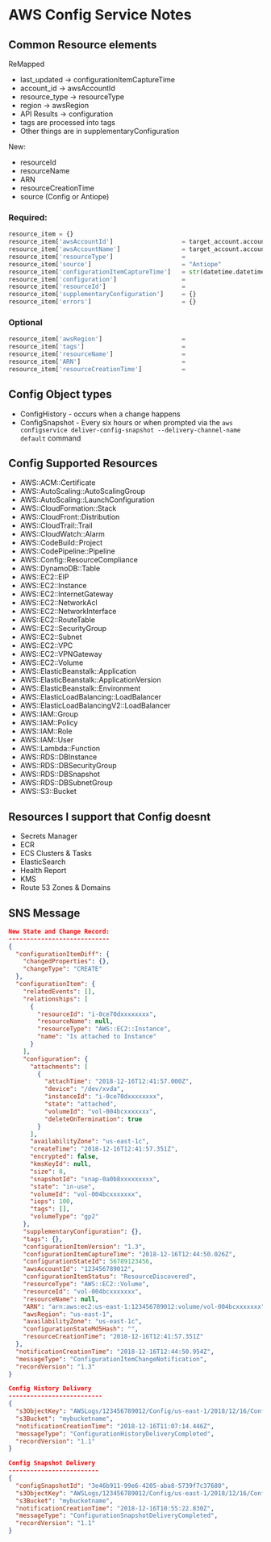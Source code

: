 # AWS Config Service Notes

## Common Resource elements

ReMapped
* last_updated -> configurationItemCaptureTime
* account_id -> awsAccountId
* resource_type -> resourceType
* region -> awsRegion
* API Results -> configuration
* tags are processed into tags
* Other things are in supplementaryConfiguration

New:
* resourceId
* resourceName
* ARN
* resourceCreationTime
* source (Config or Antiope)


### Required:

```python
resource_item = {}
resource_item['awsAccountId']                   = target_account.account_id
resource_item['awsAccountName']                 = target_account.account_name
resource_item['resourceType']                   =
resource_item['source']                         = "Antiope"
resource_item['configurationItemCaptureTime']   = str(datetime.datetime.now())
resource_item['configuration']                  =
resource_item['resourceId']                     =
resource_item['supplementaryConfiguration']     = {}
resource_item['errors']                         = {}
```

### Optional

```python
resource_item['awsRegion']                      =
resource_item['tags']                           =
resource_item['resourceName']                   =
resource_item['ARN']                            =
resource_item['resourceCreationTime']           =
```



## Config Object types

* ConfigHistory - occurs when a change happens
* ConfigSnapshot - Every six hours or when prompted via the `aws configservice deliver-config-snapshot --delivery-channel-name default` command


## Config Supported Resources
* AWS::ACM::Certificate
* AWS::AutoScaling::AutoScalingGroup
* AWS::AutoScaling::LaunchConfiguration
* AWS::CloudFormation::Stack
* AWS::CloudFront::Distribution
* AWS::CloudTrail::Trail
* AWS::CloudWatch::Alarm
* AWS::CodeBuild::Project
* AWS::CodePipeline::Pipeline
* AWS::Config::ResourceCompliance
* AWS::DynamoDB::Table
* AWS::EC2::EIP
* AWS::EC2::Instance
* AWS::EC2::InternetGateway
* AWS::EC2::NetworkAcl
* AWS::EC2::NetworkInterface
* AWS::EC2::RouteTable
* AWS::EC2::SecurityGroup
* AWS::EC2::Subnet
* AWS::EC2::VPC
* AWS::EC2::VPNGateway
* AWS::EC2::Volume
* AWS::ElasticBeanstalk::Application
* AWS::ElasticBeanstalk::ApplicationVersion
* AWS::ElasticBeanstalk::Environment
* AWS::ElasticLoadBalancing::LoadBalancer
* AWS::ElasticLoadBalancingV2::LoadBalancer
* AWS::IAM::Group
* AWS::IAM::Policy
* AWS::IAM::Role
* AWS::IAM::User
* AWS::Lambda::Function
* AWS::RDS::DBInstance
* AWS::RDS::DBSecurityGroup
* AWS::RDS::DBSnapshot
* AWS::RDS::DBSubnetGroup
* AWS::S3::Bucket

## Resources I support that Config doesnt
* Secrets Manager
* ECR
* ECS Clusters & Tasks
* ElasticSearch
* Health Report
* KMS
* Route 53 Zones & Domains


## SNS Message
```json
New State and Change Record:
----------------------------
{
  "configurationItemDiff": {
    "changedProperties": {},
    "changeType": "CREATE"
  },
  "configurationItem": {
    "relatedEvents": [],
    "relationships": [
      {
        "resourceId": "i-0ce70dxxxxxxxx",
        "resourceName": null,
        "resourceType": "AWS::EC2::Instance",
        "name": "Is attached to Instance"
      }
    ],
    "configuration": {
      "attachments": [
        {
          "attachTime": "2018-12-16T12:41:57.000Z",
          "device": "/dev/xvda",
          "instanceId": "i-0ce70dxxxxxxxx",
          "state": "attached",
          "volumeId": "vol-004bcxxxxxxx",
          "deleteOnTermination": true
        }
      ],
      "availabilityZone": "us-east-1c",
      "createTime": "2018-12-16T12:41:57.351Z",
      "encrypted": false,
      "kmsKeyId": null,
      "size": 8,
      "snapshotId": "snap-0a0b8xxxxxxxxx",
      "state": "in-use",
      "volumeId": "vol-004bcxxxxxxx",
      "iops": 100,
      "tags": [],
      "volumeType": "gp2"
    },
    "supplementaryConfiguration": {},
    "tags": {},
    "configurationItemVersion": "1.3",
    "configurationItemCaptureTime": "2018-12-16T12:44:50.026Z",
    "configurationStateId": 56789123456,
    "awsAccountId": "123456789012",
    "configurationItemStatus": "ResourceDiscovered",
    "resourceType": "AWS::EC2::Volume",
    "resourceId": "vol-004bcxxxxxxx",
    "resourceName": null,
    "ARN": "arn:aws:ec2:us-east-1:123456789012:volume/vol-004bcxxxxxxx",
    "awsRegion": "us-east-1",
    "availabilityZone": "us-east-1c",
    "configurationStateMd5Hash": "",
    "resourceCreationTime": "2018-12-16T12:41:57.351Z"
  },
  "notificationCreationTime": "2018-12-16T12:44:50.954Z",
  "messageType": "ConfigurationItemChangeNotification",
  "recordVersion": "1.3"
}

Config History Delivery
--------------------------
{
  "s3ObjectKey": "AWSLogs/123456789012/Config/us-east-1/2018/12/16/ConfigHistory/123456789012_Config_us-east-1_ConfigHistory_AWS::RDS::DBInstance_20181216T101127Z_20181216T101127Z_1.json.gz",
  "s3Bucket": "mybucketname",
  "notificationCreationTime": "2018-12-16T11:07:14.446Z",
  "messageType": "ConfigurationHistoryDeliveryCompleted",
  "recordVersion": "1.1"
}

Config Snapshot Delivery
-------------------------
{
  "configSnapshotId": "3e46b911-99e6-4205-aba8-5739f7c37680",
  "s3ObjectKey": "AWSLogs/123456789012/Config/us-east-1/2018/12/16/ConfigSnapshot/123456789012_Config_us-east-1_ConfigSnapshot_20181216T105522Z_3e46b911-99e6-4205-aba8-5739f7c37680.json.gz",
  "s3Bucket": "mybucketname",
  "notificationCreationTime": "2018-12-16T10:55:22.830Z",
  "messageType": "ConfigurationSnapshotDeliveryCompleted",
  "recordVersion": "1.1"
}

```